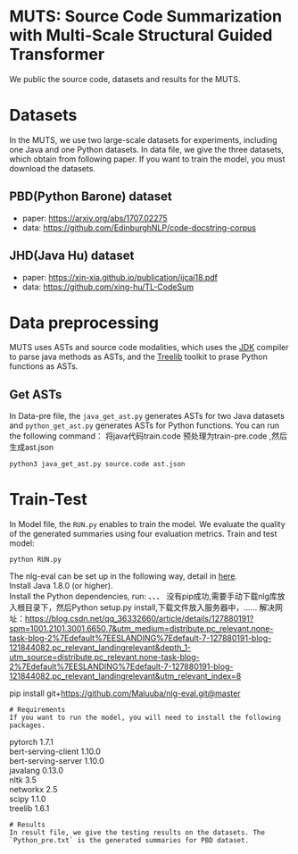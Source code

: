 # MUTS: Source Code Summarization with Multi-Scale Structural Guided Transformer
We public the source code, datasets and results for the MUTS.
# Datasets
In the MUTS, we use two large-scale datasets for experiments, including one Java and one Python datasets. In data file, we give the three datasets, which obtain from following paper. If you want to train the model, you must download the datasets.
## PBD(Python Barone) dataset
* paper: https://arxiv.org/abs/1707.02275
* data: https://github.com/EdinburghNLP/code-docstring-corpus
## JHD(Java Hu) dataset
* paper: https://xin-xia.github.io/publication/ijcai18.pdf
* data: https://github.com/xing-hu/TL-CodeSum
# Data preprocessing
MUTS uses ASTs and source code modalities, which uses the [JDK](http://www.eclipse.org/jdt/) compiler to parse java methods as ASTs, and the [Treelib](https://treelib.readthedocs.io/en/latest/) toolkit to prase Python functions as ASTs. 
## Get ASTs
In Data-pre file, the `java_get_ast.py` generates ASTs for two Java datasets and `python_get_ast.py` generates ASTs for Python functions. You can run the following command：
将java代码train.code 预处理为train-pre.code ,然后生成ast.json
```
python3 java_get_ast.py source.code ast.json
```
# Train-Test
In Model file, the `RUN.py` enables to train the model. We evaluate the quality of the generated summaries using four evaluation metrics.
Train and test model:  
```
python RUN.py
```
The nlg-eval can be set up in the following way, detail in [here](https://github.com/Maluuba/nlg-eval).  
Install Java 1.8.0 (or higher).  
Install the Python dependencies, run:
、、、
没有pip成功,需要手动下载nlg库放入根目录下，然后Python setup.py install,下载文件放入服务器中，……
解决网址：https://blog.csdn.net/qq_36332660/article/details/127880191?spm=1001.2101.3001.6650.7&utm_medium=distribute.pc_relevant.none-task-blog-2%7Edefault%7EESLANDING%7Edefault-7-127880191-blog-121844082.pc_relevant_landingrelevant&depth_1-utm_source=distribute.pc_relevant.none-task-blog-2%7Edefault%7EESLANDING%7Edefault-7-127880191-blog-121844082.pc_relevant_landingrelevant&utm_relevant_index=8

pip install git+https://github.com/Maluuba/nlg-eval.git@master

```
# Requirements
If you want to run the model, you will need to install the following packages.  
```
pytorch 1.7.1  
bert-serving-client 1.10.0  
bert-serving-server 1.10.0  
javalang 0.13.0  
nltk 3.5  
networkx 2.5  
scipy 1.1.0  
treelib 1.6.1
```
# Results
In result file, we give the testing results on the datasets. The `Python_pre.txt` is the generated summaries for PBD dataset.
